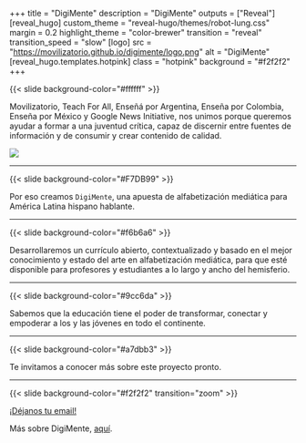 +++
title = "DigiMente"
description = "DigiMente"
outputs = ["Reveal"]
[reveal_hugo]
custom_theme = "reveal-hugo/themes/robot-lung.css"
margin = 0.2
highlight_theme = "color-brewer"
transition = "reveal"
transition_speed = "slow"
[logo]
src = "https://movilizatorio.github.io/digimente/logo.png"
alt = "DigiMente"
[reveal_hugo.templates.hotpink]
class = "hotpink"
background = "#f2f2f2"
+++

{{< slide background-color="#ffffff" >}}

Movilizatorio, Teach For All, Enseñá por Argentina, Enseña por Colombia, Enseña por México y Google News Initiative, nos unimos porque queremos ayudar a formar a una juventud crítica, capaz de discernir entre fuentes de información y de consumir y crear contenido de calidad.


<img src="https://movilizatorio.github.io/digimente/logos.png" style="background:none; border:none; box-shadow:none;">

---

{{< slide background-color="#F7DB99" >}}

Por eso creamos `DigiMente`, una apuesta de alfabetización mediática para América Latina hispano hablante.

---

{{< slide background-color="#f6b6a6" >}}

Desarrollaremos un currículo abierto, contextualizado y basado en el mejor conocimiento y estado del arte en alfabetización mediática, para que esté disponible para profesores y estudiantes a lo largo y ancho del hemisferio.

---

{{< slide background-color="#9cc6da" >}}

Sabemos que la educación tiene el poder de transformar, conectar y empoderar a los y las jóvenes en todo el continente.

---

{{< slide background-color="#a7dbb3" >}}

Te invitamos a conocer más sobre este proyecto pronto.

---
{{< slide background-color="#f2f2f2" transition="zoom" >}}

<a href="https://docs.google.com/forms/d/e/1FAIpQLSdZO6_rmsWhyfNOQJuI-SNmE__hifGGd-fY8ijjtBR8vsp_HQ/viewform">¡Déjanos tu email!</a>

Más sobre DigiMente, <a href="https://latam.googleblog.com/2020/08/digimente-un-proyecto-para-fomentar-la-educacion-mediatica-en-hispanoamerica.html">aquí</a>.
